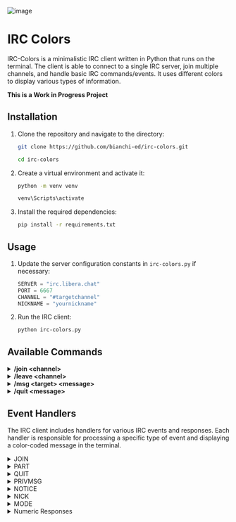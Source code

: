 ![image](https://github.com/user-attachments/assets/ddc6fdf2-5e34-4a63-b49f-0fde344cac5f)


# IRC Colors

IRC-Colors is a minimalistic IRC client written in Python that runs on the terminal. The client is able to connect to a single IRC server, join multiple channels, and handle basic IRC commands/events. It uses different colors to display various types of information.

**This is a Work in Progress Project**

## Installation

1. Clone the repository and navigate to the directory:
    ```sh
    git clone https://github.com/bianchi-ed/irc-colors.git
    ```

    ```sh
    cd irc-colors
    ```

2. Create a virtual environment and activate it:
    ```sh
    python -m venv venv
    ```

    ```sh
    venv\Scripts\activate
    ```
3. Install the required dependencies:
    ```sh
    pip install -r requirements.txt
    ```

## Usage

1. Update the server configuration constants in `irc-colors.py` if necessary:
    ```python
    SERVER = "irc.libera.chat"
    PORT = 6667
    CHANNEL = "#targetchannel"
    NICKNAME = "yournickname"
    ```

2. Run the IRC client:
    ```sh
    python irc-colors.py
    ```

## Available Commands

<details>
  <summary><strong>/join &lt;channel&gt;</strong></summary>
  
  - **Description**: Join a specified channel.
  - **Usage**: `/join #python`
  - **File**: [commands/join.py](commands/join.py)
  - **Function**: [`execute`](commands/join.py)
</details>

<details>
  <summary><strong>/leave &lt;channel&gt;</strong></summary>
  
  - **Description**: Leave a specified channel.
  - **Usage**: `/leave #python`
  - **File**: [commands/leave.py](commands/leave.py)
  - **Function**: [`execute`](commands/leave.py)
</details>

<details>
  <summary><strong>/msg &lt;target&gt; &lt;message&gt;</strong></summary>
  
  - **Description**: Send a private message to a user or a message to a channel.
  - **Usage**: `/msg username Hello there!` or `/msg #python Hello everyone!`
  - **File**: [commands/msg.py](commands/msg.py)
  - **Function**: [`execute`](commands/msg.py)
</details>

<details>
  <summary><strong>/quit &lt;message&gt;</strong></summary>
  
  - **Description**: Quit the IRC server with an optional message.
  - **Usage**: `/quit Goodbye!`
  - **File**: [commands/quit.py](commands/quit.py)
  - **Function**: [`execute`](commands/quit.py)
</details>
 

## Event Handlers

The IRC client includes handlers for various IRC events and responses. Each handler is responsible for processing a specific type of event and displaying a color-coded message in the terminal.

<details>
<summary>JOIN</summary>

- **File**: [handlers/join.py](handlers/join.py)
- **Description**: Handles the event when a user joins a channel.
- **Color**: Light Green (`Fore.LIGHTGREEN_EX`)

</details>

<details>
<summary>PART</summary>

- **File**: [handlers/part.py](handlers/part.py)
- **Description**: Handles the event when a user leaves a channel.
- **Color**: Light Red (`Fore.LIGHTRED_EX`)

</details>

<details>
<summary>QUIT</summary>

- **File**: [handlers/quit.py](handlers/quit.py)
- **Description**: Handles the event when a user quits the IRC server.
- **Color**: Light Red (`Fore.LIGHTRED_EX`)

</details>

<details>
<summary>PRIVMSG</summary>

- **File**: [handlers/privmsg.py](handlers/privmsg.py)
- **Description**: Handles private messages sent to a user or a channel.
- **Color**: Light Green (`Fore.LIGHTGREEN_EX`) for channel messages, Light Blue (`Fore.LIGHTBLUE_EX`) for private messages

</details>

<details>
<summary>NOTICE</summary>

- **File**: [handlers/notice.py](handlers/notice.py)
- **Description**: Handles notice messages sent to a user or a channel.
- **Color**: Yellow (`Fore.YELLOW`)

</details>

<details>
<summary>NICK</summary>

- **File**: [handlers/nick.py](handlers/nick.py)
- **Description**: Handles the event when a user changes their nickname.
- **Color**: Light Yellow (`Fore.LIGHTYELLOW_EX`)

</details>

<details>
<summary>MODE</summary>

- **File**: [handlers/mode.py](handlers/mode.py)
- **Description**: Handles mode changes for a user or a channel.
- **Color**: Light Yellow (`Fore.LIGHTYELLOW_EX`)

</details>

<details>
<summary>Numeric Responses</summary>

- **001 (RPL_WELCOME)**: [handlers/event_001.py](handlers/event_001.py)
- **002 (RPL_YOURHOST)**: [handlers/event_002.py](handlers/event_002.py)
- **003 (RPL_CREATED)**: [handlers/event_003.py](handlers/event_003.py)
- **004 (RPL_MYINFO)**: [handlers/event_004.py](handlers/event_004.py)
- **005 (RPL_BOUNCE)**: [handlers/event_005.py](handlers/event_005.py)
- **250 (RPL_STATSCONN)**: [handlers/event_250.py](handlers/event_250.py)
- **251 (RPL_LUSERCLIENT)**: [handlers/event_251.py](handlers/event_251.py)
- **252 (RPL_LUSEROP)**: [handlers/event_252.py](handlers/event_252.py)
- **253 (RPL_LUSERUNKNOWN)**: [handlers/event_253.py](handlers/event_253.py)
- **254 (RPL_LUSERCHANNELS)**: [handlers/event_254.py](handlers/event_254.py)
- **255 (RPL_LUSERME)**: [handlers/event_255.py](handlers/event_255.py)
- **265 (RPL_LOCALUSERS)**: [handlers/event_265.py](handlers/event_265.py)
- **266 (RPL_GLOBALUSERS)**: [handlers/event_266.py](handlers/event_266.py)
- **353 (RPL_NAMREPLY)**: [handlers/event_353.py](handlers/event_353.py)
- **366 (RPL_ENDOFNAMES)**: [handlers/event_366.py](handlers/event_366.py)
- **372 (RPL_MOTD)**: [handlers/event_372.py](handlers/event_372.py)
- **375 (RPL_MOTDSTART)**: [handlers/event_375.py](handlers/event_375.py)
- **376 (RPL_ENDOFMOTD)**: [handlers/event_376.py](handlers/event_376.py)

Each numeric response handler processes a specific server message and displays it with a unique color:
- **Light Cyan (`Fore.LIGHTCYAN_EX`)**: 001, 002, 003, 004
- **White (`Fore.WHITE`)**: 005
- **Magenta (`Fore.MAGENTA`)**: 250, 251, 252, 253, 254, 255, 265, 266
- **Cyan (`Fore.CYAN`)**: 353
- **Blue (`Fore.BLUE`)**: 372
- **Black with Blue Background (`Fore.BLACK`, `Back.BLUE`)**: 375, 376
- **Black with Cyan Background (`Fore.BLACK`, `Back.CYAN`)**: 366

</details>

